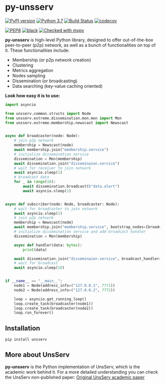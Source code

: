 # py-unsserv
[![PyPI version](https://badge.fury.io/py/unsserv.svg)](https://badge.fury.io/py/unsserv)
[![Python 3.7](https://img.shields.io/badge/python-3.7-blue.svg)](https://www.python.org/downloads/release/python-370/)
[![Build Status](https://travis-ci.com/aratz-lasa/py-unsserv.svg?branch=master)](https://travis-ci.com/aratz-lasa/py-unsserv)
[![codecov](https://codecov.io/gh/aratz-lasa/py-unsserv/branch/master/graph/badge.svg)](https://codecov.io/gh/aratz-lasa/py-unsserv)

[![PEP8](https://img.shields.io/badge/code%20style-pep8-orange.svg)](https://www.python.org/dev/peps/pep-0008/)
[![black](https://img.shields.io/badge/code%20style-black-000000.svg)](https://github.com/psf/black)
[![Checked with mypy](http://www.mypy-lang.org/static/mypy_badge.svg)](http://mypy-lang.org/)

**py-unsserv** is high-level Python library, designed to offer out-of-the-box peer-to-peer (p2p) 
network, as well as a bunch of functionalities on top of it. These functionalities include:
- Membership (or p2p network creation)
- Clustering
- Metrics aggregation
- Nodes sampling
- Dissemination (or broadcasting) 
- Data searching (key-value caching oriented)

**Look how easy it is to use:**
```python
import asyncio

from unsserv.common.structs import Node
from unsserv.extreme.dissemination.mon.mon import Mon
from unsserv.extreme.membership.newscast import Newscast


async def broadcaster(node: Node):
    # join p2p network
    membership = Newscast(node)
    await membership.join("membership.service")
    # initialize dissemination service
    dissemination = Mon(membership)
    await dissemination.join("disseminaion.service")
    # wait for receiver to join network
    await asyncio.sleep(1)
    # broadcast data
    for _ in range(10):
        await dissemination.broadcast(b"data.alert")
        await asyncio.sleep(1)


async def subscriber(node: Node, broadcaster: Node):
    # wait for broadcaster to join network
    await asyncio.sleep(1)
    # join p2p network
    membership = Newscast(node)
    await membership.join("membership.service", bootstrap_nodes=[broadcaster])
    # initialize dissemination service and add broadcast handler
    dissemination = Mon(membership)

    async def handler(data: bytes):
        print(data)

    await dissemination.join("disseminaion.service", broadcast_handler=handler)
    # wait for broadcast
    await asyncio.sleep(10)


if __name__ == "__main__":
    node1 = Node(address_info=("127.0.0.1", 7771))
    node2 = Node(address_info=("127.0.0.2", 7772))

    loop = asyncio.get_running_loop()
    loop.create_task(broadcaster(node1))
    loop.create_task(broadcaster(node2))
    loop.run_forever()

```

## Installation
```bash
pip install unsserv
```

## More about UnsServ
**py-unsserv** is the Python implementation of UnsServ, which is the academic work behind it.
For a more detailed understanding you can check the UnsServ non-published paper: 
[Original UnsServ academic paper](https://aratz.lasa.eus/file/unsserv.pdf)

